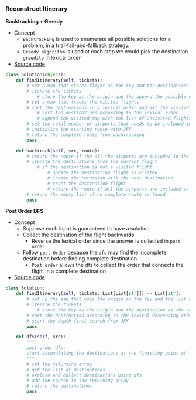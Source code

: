 ### Reconstruct Itinerary
**Backtracking + Greedy**
- Concept 
    - `Backtracking` is used to enumerate all possible solutions for a problem, in a trial-fail-and-fallback strategy.
    - `Greedy algorithm` is used at each step we would pick the destination `greedily` in lexical order
- [Source code](source/backtrack.py)

```python
class Solution(object):
    def findItinerary(self, tickets):
        # set a map that stores flight as the key and the destinations as the value
        # iterate the tickets
            # store the key as the origin and the append the possible destinations
        # set a map that tracks the visited flights
        # sort the destinations in a lexical order and set the visited flights
            # sort the destinations according to the lexical order
            # append the visited map with the list of unvisited flights
        # set the total number of airports that needs to be included in the route == tickets + 1 
        # initialize the starting route with JFK
        # return the complete route from backtracking
        pass

    def backtrack(self, src, route):
        # return the route if the all the airports are included in the route
        # iterate the destinations from the current flight
            # if the destination is not a visited flight
                # update the destination flight as visited
                # invoke the recursion with the next destination
                # reset the destination flight
                # return the route if all the airports are included in the route
        # return the empty list if no complete route is found 
        pass
```

**Post Order DFS**
- Concept
    - Suppose each input is guaranteed to have a solution
    - Collect the destination of the flight backwards 
        - Reverse the lexical order since the answer is collected in `post order` 
    - Follow `post Order` because the `dfs` may find the incomplete destination  before finding complete destination
        - `Post order` allows the dfs to collect the order that connects the flight in a complete destination  
- [Source code](source/dfs.py)

```python
class Solution:
    def findItinerary(self, tickets: List[List[str]]) -> List[str]:
        # set up the map that uses the origin as the key and the list of destinations as the value
        # iterate the tickets
            # store the key as the origin and the destination as the value to the map
        # sort the destination according to the lexical descending order
        # start the depth-first search from JFK
        pass

    def dfs(self, src):
        """
        post-order dfs: 
        start accumulating the destinations at the finishing point of the dfs
        """
        # set the returning array 
        # get the list of destinations 
        # explore and collect destinations using dfs
        # add the source to the returning array 
        # return the destinations
        pass
```